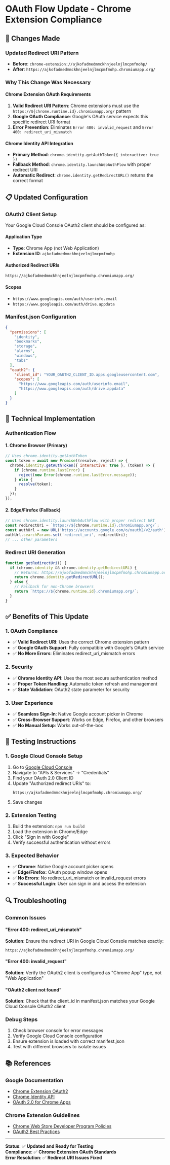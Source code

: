 # OAuth Flow Update - Chrome Extension Compliance

## 🔄 **Changes Made**

### **Updated Redirect URI Pattern**
- **Before**: `chrome-extension://ajkofadmedmmckhnjeelnjlmcpmfmohp/`
- **After**: `https://ajkofadmedmmckhnjeelnjlmcpmfmohp.chromiumapp.org/`

### **Why This Change Was Necessary**

#### **Chrome Extension OAuth Requirements**
1. **Valid Redirect URI Pattern**: Chrome extensions must use the `https://${chrome.runtime.id}.chromiumapp.org/` pattern
2. **Google OAuth Compliance**: Google's OAuth service expects this specific redirect URI format
3. **Error Prevention**: Eliminates `Error 400: invalid_request` and `Error 400: redirect_uri_mismatch`

#### **Chrome Identity API Integration**
- **Primary Method**: `chrome.identity.getAuthToken({ interactive: true })`
- **Fallback Method**: `chrome.identity.launchWebAuthFlow` with proper redirect URI
- **Automatic Redirect**: `chrome.identity.getRedirectURL()` returns the correct format

## 📋 **Updated Configuration**

### **OAuth2 Client Setup**
Your Google Cloud Console OAuth2 client should be configured as:

#### **Application Type**
- **Type**: Chrome App (not Web Application)
- **Extension ID**: `ajkofadmedmmckhnjeelnjlmcpmfmohp`

#### **Authorized Redirect URIs**
```
https://ajkofadmedmmckhnjeelnjlmcpmfmohp.chromiumapp.org/
```

#### **Scopes**
- `https://www.googleapis.com/auth/userinfo.email`
- `https://www.googleapis.com/auth/drive.appdata`

### **Manifest.json Configuration**
```json
{
  "permissions": [
    "identity",
    "bookmarks",
    "storage",
    "alarms",
    "windows",
    "tabs"
  ],
  "oauth2": {
    "client_id": "YOUR_OAUTH2_CLIENT_ID.apps.googleusercontent.com",
    "scopes": [
      "https://www.googleapis.com/auth/userinfo.email",
      "https://www.googleapis.com/auth/drive.appdata"
    ]
  }
}
```

## 🔧 **Technical Implementation**

### **Authentication Flow**

#### **1. Chrome Browser (Primary)**
```javascript
// Uses chrome.identity.getAuthToken
const token = await new Promise((resolve, reject) => {
  chrome.identity.getAuthToken({ interactive: true }, (token) => {
    if (chrome.runtime.lastError) {
      reject(new Error(chrome.runtime.lastError.message));
    } else {
      resolve(token);
    }
  });
});
```

#### **2. Edge/Firefox (Fallback)**
```javascript
// Uses chrome.identity.launchWebAuthFlow with proper redirect URI
const redirectUri = `https://${chrome.runtime.id}.chromiumapp.org/`;
const authUrl = new URL('https://accounts.google.com/o/oauth2/v2/auth');
authUrl.searchParams.set('redirect_uri', redirectUri);
// ... other parameters
```

### **Redirect URI Generation**
```javascript
function getRedirectUri() {
  if (chrome.identity && chrome.identity.getRedirectURL) {
    // Returns: https://ajkofadmedmmckhnjeelnjlmcpmfmohp.chromiumapp.org/
    return chrome.identity.getRedirectURL();
  } else {
    // Fallback for non-Chrome browsers
    return `https://${chrome.runtime.id}.chromiumapp.org/`;
  }
}
```

## ✅ **Benefits of This Update**

### **1. OAuth Compliance**
- ✅ **Valid Redirect URI**: Uses the correct Chrome extension pattern
- ✅ **Google OAuth Support**: Fully compatible with Google's OAuth service
- ✅ **No More Errors**: Eliminates redirect_uri_mismatch errors

### **2. Security**
- ✅ **Chrome Identity API**: Uses the most secure authentication method
- ✅ **Proper Token Handling**: Automatic token refresh and management
- ✅ **State Validation**: OAuth2 state parameter for security

### **3. User Experience**
- ✅ **Seamless Sign-In**: Native Google account picker in Chrome
- ✅ **Cross-Browser Support**: Works on Edge, Firefox, and other browsers
- ✅ **No Manual Setup**: Works out-of-the-box

## 🚀 **Testing Instructions**

### **1. Google Cloud Console Setup**
1. Go to [Google Cloud Console](https://console.cloud.google.com/)
2. Navigate to "APIs & Services" → "Credentials"
3. Find your OAuth 2.0 Client ID
4. Update "Authorized redirect URIs" to:
   ```
   https://ajkofadmedmmckhnjeelnjlmcpmfmohp.chromiumapp.org/
   ```
5. Save changes

### **2. Extension Testing**
1. Build the extension: `npm run build`
2. Load the extension in Chrome/Edge
3. Click "Sign in with Google"
4. Verify successful authentication without errors

### **3. Expected Behavior**
- ✅ **Chrome**: Native Google account picker opens
- ✅ **Edge/Firefox**: OAuth popup window opens
- ✅ **No Errors**: No redirect_uri_mismatch or invalid_request errors
- ✅ **Successful Login**: User can sign in and access the extension

## 🔍 **Troubleshooting**

### **Common Issues**

#### **"Error 400: redirect_uri_mismatch"**
**Solution**: Ensure the redirect URI in Google Cloud Console matches exactly:
```
https://ajkofadmedmmckhnjeelnjlmcpmfmohp.chromiumapp.org/
```

#### **"Error 400: invalid_request"**
**Solution**: Verify the OAuth2 client is configured as "Chrome App" type, not "Web Application"

#### **"OAuth2 client not found"**
**Solution**: Check that the client_id in manifest.json matches your Google Cloud Console OAuth2 client

### **Debug Steps**
1. Check browser console for error messages
2. Verify Google Cloud Console configuration
3. Ensure extension is loaded with correct manifest.json
4. Test with different browsers to isolate issues

## 📚 **References**

### **Google Documentation**
- [Chrome Extension OAuth2](https://developer.chrome.com/docs/extensions/mv3/tut_oauth/)
- [Chrome Identity API](https://developer.chrome.com/docs/extensions/reference/identity/)
- [OAuth 2.0 for Chrome Apps](https://developers.google.com/identity/protocols/oauth2/native-app)

### **Chrome Extension Guidelines**
- [Chrome Web Store Developer Program Policies](https://developer.chrome.com/docs/webstore/program_policies/)
- [OAuth2 Best Practices](https://developers.google.com/identity/protocols/oauth2/web-application#security)

---

**Status**: ✅ **Updated and Ready for Testing**  
**Compliance**: ✅ **Chrome Extension OAuth Standards**  
**Error Resolution**: ✅ **Redirect URI Issues Fixed** 